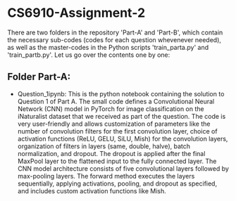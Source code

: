 # CS6910-Assignment-2

There are two folders in the repository 'Part-A' and 'Part-B', which contain the necessary sub-codes (codes for each question whevenever needed), as well as the master-codes in the Python scripts 'train_parta.py' and 'train_partb.py'. Let us go over the contents one by one:

## Folder Part-A:

- Question_1ipynb: This is the python notebook containing the solution to Question 1 of Part A. The small code defines a Convolutional Neural Network (CNN) model in PyTorch for image classification on the iNaturalist dataset that we received as part of the question. The code is very user-friendly and allows customization of parameters like the number of convolution filters for the first convolution layer, choice of activation functions (ReLU, GELU, SiLU, Mish) for the convolution layers, organization of filters in layers (same, double, halve), batch normalization, and dropout. The dropout is applied after the final MaxPool layer to the flattened input to the fully connected layer. The CNN model architecture consists of five convolutional layers followed by max-pooling layers. The forward method executes the layers sequentially, applying activations, pooling, and dropout as specified, and includes custom activation functions like Mish.

